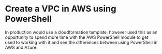 # Create a VPC in AWS using PowerShell

In production would use a cloudformation template, however used this as an opportunity to spend more time with the AWS PowerShell module to get used to working with it and see the differences between using PowerShell in AWS and Azure.
